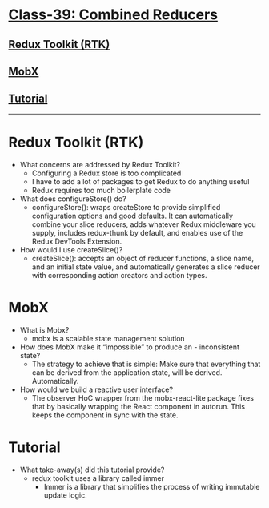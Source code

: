 # [Class-39: Combined Reducers ](/README.md)

## [Redux Toolkit (RTK)](https://redux-toolkit.js.org/introduction/getting-started)

## [MobX](https://mobx.js.org/getting-started.html)

## [Tutorial](https://redux-toolkit.js.org/tutorials/overview)

<hr>


# Redux Toolkit (RTK)

- What concerns are addressed by Redux Toolkit?
  - Configuring a Redux store is too complicated
  - I have to add a lot of packages to get Redux to do anything useful
  - Redux requires too much boilerplate code
- What does configureStore() do?
  - configureStore(): wraps createStore to provide simplified configuration options and good defaults. It can automatically combine your slice reducers, adds whatever Redux middleware you supply, includes redux-thunk by default, and enables use of the Redux DevTools Extension.
- How would I use createSlice()?
  - createSlice(): accepts an object of reducer functions, a slice name, and an initial state value, and automatically generates a slice reducer with corresponding action creators and action types.

# MobX

- What is Mobx?
  - mobx is a scalable state management solution 
- How does MobX make it “impossible” to produce an - inconsistent state?
  - The strategy to achieve that is simple: Make sure that everything that can be derived from the application state, will be derived. Automatically.
- How would we build a reactive user interface?
  - The observer HoC wrapper from the mobx-react-lite package fixes that by basically wrapping the React component in autorun. This keeps the component in sync with the state.


# Tutorial

- What take-away(s) did this tutorial provide?
  - redux toolkit uses a library called immer
    - Immer is a library that simplifies the process of writing immutable update logic.